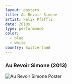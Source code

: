 ```yaml
---
layout: posters
title: Au Revoir Simone
artist: Felix Pfäffli
date: 2010s
type: performance
color: 
  - blue
  - white
country: Switzerland
---
```


### Au Revoir Simone (2013)

<img src="/poster-design/img/aurevoirsimone" alt="Au Revoir Simone Poster">